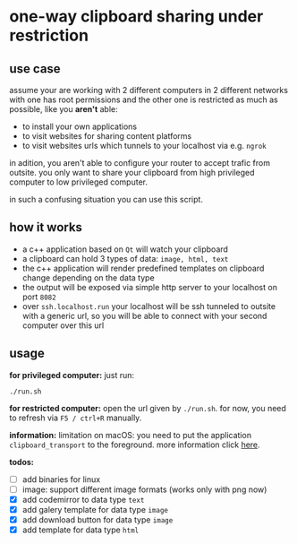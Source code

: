 # one-way clipboard sharing under restriction

## use case
assume your are working with 2 different computers in 2 different networks with one has root permissions and the other one is restricted as much as possible, like you **aren't** able:
- to install your own applications
- to visit websites for sharing content platforms
- to visit websites urls which tunnels to your localhost via e.g. `ngrok`

in adition, you aren't able to configure your router to accept trafic from outsite. you only want to share your clipboard from high privileged computer to low privileged computer.

in such a confusing situation you can use this script.

## how it works
- a c++ application based on `Qt` will watch your clipboard
- a clipboard can hold 3 types of data: `image, html, text`
- the c++ application will render predefined templates on clipboard change depending on the data type
- the output will be exposed via simple http server to your localhost on port `8082`
- over `ssh.localhost.run` your localhost will be ssh tunneled to outsite with a generic url, so you will be able to connect with your second computer over this url

## usage
**for privileged computer:**
just run: 

`./run.sh`

**for restricted computer:**
open the url given by `./run.sh`. for now, you need to refresh via `F5 / ctrl+R` manually.

**information:** limitation on macOS: you need to put the application `clipboard_transport` to the foreground. more information click [here](https://doc.qt.io/qt-5/qclipboard.html#dataChanged).

**todos:**
- [ ] add binaries for linux
- [ ] image: support different image formats (works only with png now)
- [x] add codemirror to data type `text`
- [x] add galery template for data type `image`
- [x] add download button for data type `image`
- [x] add template for data type `html`